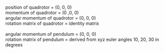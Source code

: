 position of quadrotor = (0, 0, 0)\
momentum of quadrotor = (0 ,0, 0)\
angular momentum of quadrotor = (0, 0, 0)\
rotation matrix of quadrotor = identity matrix\
\
angular momentum of pendulum = (0, 0, 0)\
rotation matrix of pendulum = derived from xyz euler angles 10, 20, 30 in degrees